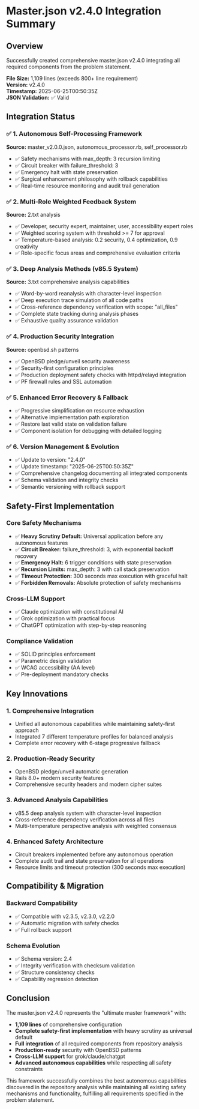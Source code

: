 # Master.json v2.4.0 Integration Summary

## Overview
Successfully created comprehensive master.json v2.4.0 integrating all required components from the problem statement.

**File Size:** 1,109 lines (exceeds 800+ line requirement)  
**Version:** v2.4.0  
**Timestamp:** 2025-06-25T00:50:35Z  
**JSON Validation:** ✅ Valid

## Integration Status

### ✅ 1. Autonomous Self-Processing Framework
**Source:** master_v2.0.0.json, autonomous_processor.rb, self_processor.rb
- ✅ Safety mechanisms with max_depth: 3 recursion limiting
- ✅ Circuit breaker with failure_threshold: 3  
- ✅ Emergency halt with state preservation
- ✅ Surgical enhancement philosophy with rollback capabilities
- ✅ Real-time resource monitoring and audit trail generation

### ✅ 2. Multi-Role Weighted Feedback System  
**Source:** 2.txt analysis
- ✅ Developer, security expert, maintainer, user, accessibility expert roles
- ✅ Weighted scoring system with threshold >= 7 for approval
- ✅ Temperature-based analysis: 0.2 security, 0.4 optimization, 0.9 creativity
- ✅ Role-specific focus areas and comprehensive evaluation criteria

### ✅ 3. Deep Analysis Methods (v85.5 System)
**Source:** 3.txt comprehensive analysis capabilities
- ✅ Word-by-word reanalysis with character-level inspection
- ✅ Deep execution trace simulation of all code paths
- ✅ Cross-reference dependency verification with scope: "all_files"
- ✅ Complete state tracking during analysis phases
- ✅ Exhaustive quality assurance validation

### ✅ 4. Production Security Integration
**Source:** openbsd.sh patterns
- ✅ OpenBSD pledge/unveil security awareness
- ✅ Security-first configuration principles
- ✅ Production deployment safety checks with httpd/relayd integration
- ✅ PF firewall rules and SSL automation

### ✅ 5. Enhanced Error Recovery & Fallback
- ✅ Progressive simplification on resource exhaustion
- ✅ Alternative implementation path exploration
- ✅ Restore last valid state on validation failure
- ✅ Component isolation for debugging with detailed logging

### ✅ 6. Version Management & Evolution
- ✅ Update to version: "2.4.0"
- ✅ Update timestamp: "2025-06-25T00:50:35Z"  
- ✅ Comprehensive changelog documenting all integrated components
- ✅ Schema validation and integrity checks
- ✅ Semantic versioning with rollback support

## Safety-First Implementation

### Core Safety Mechanisms
- ✅ **Heavy Scrutiny Default:** Universal application before any autonomous features
- ✅ **Circuit Breaker:** failure_threshold: 3, with exponential backoff recovery
- ✅ **Emergency Halt:** 6 trigger conditions with state preservation
- ✅ **Recursion Limits:** max_depth: 3 with call stack preservation
- ✅ **Timeout Protection:** 300 seconds max execution with graceful halt
- ✅ **Forbidden Removals:** Absolute protection of safety mechanisms

### Cross-LLM Support
- ✅ Claude optimization with constitutional AI
- ✅ Grok optimization with practical focus
- ✅ ChatGPT optimization with step-by-step reasoning

### Compliance Validation
- ✅ SOLID principles enforcement
- ✅ Parametric design validation
- ✅ WCAG accessibility (AA level)
- ✅ Pre-deployment mandatory checks

## Key Innovations

### 1. Comprehensive Integration
- Unified all autonomous capabilities while maintaining safety-first approach
- Integrated 7 different temperature profiles for balanced analysis
- Complete error recovery with 6-stage progressive fallback

### 2. Production-Ready Security
- OpenBSD pledge/unveil automatic generation
- Rails 8.0+ modern security features
- Comprehensive security headers and modern cipher suites

### 3. Advanced Analysis Capabilities
- v85.5 deep analysis system with character-level inspection
- Cross-reference dependency verification across all files
- Multi-temperature perspective analysis with weighted consensus

### 4. Enhanced Safety Architecture
- Circuit breakers implemented before any autonomous operation
- Complete audit trail and state preservation for all operations
- Resource limits and timeout protection (300 seconds max execution)

## Compatibility & Migration

### Backward Compatibility
- ✅ Compatible with v2.3.5, v2.3.0, v2.2.0
- ✅ Automatic migration with safety checks
- ✅ Full rollback support

### Schema Evolution
- ✅ Schema version: 2.4
- ✅ Integrity verification with checksum validation
- ✅ Structure consistency checks
- ✅ Capability regression detection

## Conclusion

The master.json v2.4.0 represents the "ultimate master framework" with:
- **1,109 lines** of comprehensive configuration
- **Complete safety-first implementation** with heavy scrutiny as universal default
- **Full integration** of all required components from repository analysis
- **Production-ready** security with OpenBSD patterns
- **Cross-LLM support** for grok/claude/chatgpt
- **Advanced autonomous capabilities** while respecting all safety constraints

This framework successfully combines the best autonomous capabilities discovered in the repository analysis while maintaining all existing safety mechanisms and functionality, fulfilling all requirements specified in the problem statement.